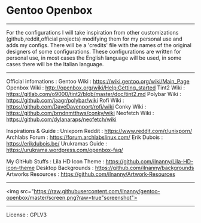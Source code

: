 # Gentoo Openbox
_____________________________________________________________________________________________________________________________

For the configurations I will take inspiration from other customizations (github,reddit,official projects)
modifying them for my personal use and adds my configs.
There will be a 'credits' file with the names of the original designers of some configurations.
These configurations are written for personal use, in most cases the English language will be used,
in some cases there will be the Italian language.
_____________________________________________________________________________________________________________________________

Official infomations :
Gentoo  Wiki    : https://wiki.gentoo.org/wiki/Main_Page
Openbox Wiki    : http://openbox.org/wiki/Help:Getting_started
Tint2 Wiki      : https://gitlab.com/o9000/tint2/blob/master/doc/tint2.md
Polybar Wiki    : https://github.com/jaagr/polybar/wiki
Rofi Wiki       : https://github.com/DaveDavenport/rofi/wiki
Conky Wiki      : https://github.com/brndnmtthws/conky/wiki
Neofetch Wiki   : https://github.com/dylanaraps/neofetch/wiki

Inspirations & Guide :
Unixporn Reddit : https://www.reddit.com/r/unixporn/
Archlabs Forum  : https://forum.archlabslinux.com/
Erik Dubois     : https://erikdubois.be/
Urukramas Guide : https://urukrama.wordpress.com/openbox-faq/

My GitHub Stuffs  :
Lila HD Icon Theme  : https://github.com/ilnanny/Lila-HD-icon-theme
Desktop Backgrounds : https://github.com/ilnanny/backgrounds
Artworks Resources  : https://github.com/ilnanny/Artwork-Resources
_____________________________________________________________________________________________________________________________

<img src="https://raw.githubusercontent.com/ilnanny/gentoo-openbox/master/screen.png?raw=true"screenshot">
_____________________________________________________________________________________________________________________________

License : GPLV3
